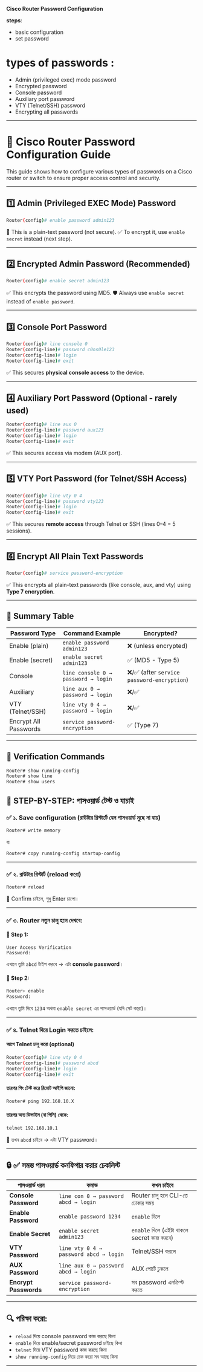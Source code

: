 **Cisco Router Password Configuration**

**steps**:
- basic configuration
- set password
 
# types of passwords :

* Admin (privileged exec) mode password
* Encrypted password
* Console password
* Auxiliary port password
* VTY (Telnet/SSH) password
* Encrypting all passwords

---


# 🔐 Cisco Router Password Configuration Guide

This guide shows how to configure various types of passwords on a Cisco router or switch to ensure proper access control and security.

---

## 1️⃣ Admin (Privileged EXEC Mode) Password

```bash
Router(config)# enable password admin123
````

🛑 This is a plain-text password (not secure).
✅ To encrypt it, use `enable secret` instead (next step).

---

## 2️⃣ Encrypted Admin Password (Recommended)

```bash
Router(config)# enable secret admin123
```

✅ This encrypts the password using MD5.
🛡️ Always use `enable secret` instead of `enable password`.

---

## 3️⃣ Console Port Password

```bash
Router(config)# line console 0
Router(config-line)# password c0ns0le123
Router(config-line)# login
Router(config-line)# exit
```

✅ This secures **physical console access** to the device.

---

## 4️⃣ Auxiliary Port Password (Optional - rarely used)

```bash
Router(config)# line aux 0
Router(config-line)# password aux123
Router(config-line)# login
Router(config-line)# exit
```

✅ This secures access via modem (AUX port).

---

## 5️⃣ VTY Port Password (for Telnet/SSH Access)

```bash
Router(config)# line vty 0 4
Router(config-line)# password vty123
Router(config-line)# login
Router(config-line)# exit
```

✅ This secures **remote access** through Telnet or SSH (lines 0–4 = 5 sessions).

---

## 6️⃣ Encrypt All Plain Text Passwords

```bash
Router(config)# service password-encryption
```

✅ This encrypts all plain-text passwords (like console, aux, and vty) using **Type 7 encryption**.

---

## 🔁 Summary Table

| Password Type         | Command Example                     | Encrypted?                                |
| --------------------- | ----------------------------------- | ----------------------------------------- |
| Enable (plain)        | `enable password admin123`          | ❌ (unless encrypted)                      |
| Enable (secret)       | `enable secret admin123`            | ✅ (MD5 - Type 5)                          |
| Console               | `line console 0 → password → login` | ❌/✅ (after `service password-encryption`) |
| Auxiliary             | `line aux 0 → password → login`     | ❌/✅                                       |
| VTY (Telnet/SSH)      | `line vty 0 4 → password → login`   | ❌/✅                                       |
| Encrypt All Passwords | `service password-encryption`       | ✅ (Type 7)                                |

---

## 🧪 Verification Commands

```bash
Router# show running-config
Router# show line
Router# show users
```


## 🔧 STEP-BY-STEP: পাসওয়ার্ড টেস্ট ও যাচাই

### ✅ ১. Save configuration (রাউটার রিস্টার্টে যেন পাসওয়ার্ড মুছে না যায়)

```bash
Router# write memory
```

বা

```bash
Router# copy running-config startup-config
```

---

### ✅ ২. রাউটার রিস্টার্ট (reload করো)

```bash
Router# reload
```

🔸 Confirm চাইলে, শুধু Enter চাপো।

---

### ✅ ৩. Router নতুন চালু হলে দেখবে:

#### 🔐 Step 1:

```
User Access Verification
Password:
```

এখানে তুমি `abcd` টাইপ করবে → এটা **console password**।

#### 🔐 Step 2:

```bash
Router> enable
Password:
```

এখানে তুমি দিবে `1234` অথবা `enable secret` এর পাসওয়ার্ড (যদি সেট করো)।

---

### ✅ ৪. Telnet দিয়ে Login করতে চাইলে:

#### আগে Telnet চালু করো (optional)

```bash
Router(config)# line vty 0 4
Router(config-line)# password abcd
Router(config-line)# login
Router(config-line)# exit
```

#### তারপর পিং টেস্ট করে রিমোট আইপি জানো:

```bash
Router# ping 192.168.10.X
```

#### তারপর অন্য ডিভাইস (বা পিসি) থেকে:

```bash
telnet 192.168.10.1
```

🔐 তখন `abcd` চাইবে → এটা VTY password।

---

## 🔒 ✅ সমস্ত পাসওয়ার্ড কনফিগার করার চেকলিস্ট

| পাসওয়ার্ড ধরন         | কমান্ড                                 | কখন চাইবে                                  |
| --------------------- | -------------------------------------- | ------------------------------------------ |
| **Console Password**  | `line con 0 → password abcd → login`   | Router চালু হলে CLI-তে ঢোকার সময়           |
| **Enable Password**   | `enable password 1234`                 | `enable` দিলে                              |
| **Enable Secret**     | `enable secret admin123`               | `enable` দিলে (এইটা থাকলে secret কাজ করবে) |
| **VTY Password**      | `line vty 0 4 → password abcd → login` | Telnet/SSH করলে                            |
| **AUX Password**      | `line aux 0 → password abcd → login`   | AUX পোর্টে ঢুকলে                           |
| **Encrypt Passwords** | `service password-encryption`          | সব password এনক্রিপ্ট করতে                 |

---

## 🔍 পরিক্ষা করো:

* `reload` দিয়ে console password কাজ করছে কিনা
* `enable` দিয়ে enable/secret password চাইছে কিনা
* `telnet` দিয়ে VTY password কাজ করছে কিনা
* `show running-config` দিয়ে চেক করো সব আছে কিনা

---
